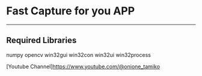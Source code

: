 # Fast Capture for you APP
___
## Required Libraries
numpy opencv win32gui win32con win32ui win32process

[Youtube Channel]https://www.youtube.com/@onione_tamiko

